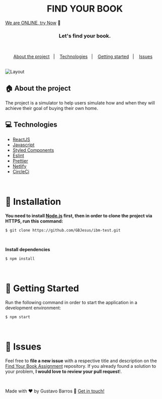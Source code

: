 <h1 align="center">
  FIND YOUR BOOK
</h1>

[We are ONLINE, try Now](https://findabook1.netlify.app/) :tada:<br> 


<h3 align="center">
  Let's find your book.
</h3>

<br>

<p align="center">
  <a href="#house-about-the-project">About the project</a>&nbsp;&nbsp;&nbsp;|&nbsp;&nbsp;&nbsp;
  <a href="#computer-technologies">Technologies</a>&nbsp;&nbsp;&nbsp;|&nbsp;&nbsp;&nbsp;
  <a href="#construction_worker-installation">Getting started</a>&nbsp;&nbsp;&nbsp;|&nbsp;&nbsp;&nbsp;
  <a href="#bug-issues">Issues</a>&nbsp;&nbsp;&nbsp;
</p>

<br>

<img alt="Layout" src="https://github.com/GBJesus/ibm-test/blob/master/src/assets/result.png">
<br>


## :house: About the project

The project is a simulator to help users simulate how and when they will achieve their goal of buying their own home.
<br>

## :computer: Technologies

- [ReactJS](https://reactjs.org/)
- [Javascript](https://www.javascript.com/)
- [Styled Components](https://styled-components.com/)
- [Eslint](https://eslint.org/)
- [Prettier](https://prettier.io/)
- [Netlify](https://www.netlify.com/)
- [CircleCi](https://circleci.com/developer/)


<br>

# :construction_worker: Installation

**You need to install [Node.js](https://nodejs.org/en/download/) first, then in order to clone the project via HTTPS, run this command:**

```$ git clone https://github.com/GBJesus/ibm-test.git```

<br>

**Install dependencies**

```$ npm install```

<br>


# :runner: Getting Started

Run the following command in order to start the application in a development environment:

```$ npm start```

<br>


# :bug: Issues

Feel free to **file a new issue** with a respective title and description on the [Find Your Book Assignment](https://github.com/GBJesus/ibm-test/issues) repository. If you already found a solution to your problem, **I would love to review your pull request**!.

<br>





Made with ♥ by Gustavo Barros :wave: [Get in touch!](https://www.linkedin.com/in/gustavo-gbjesus/)